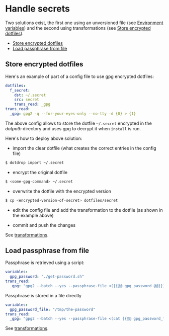 # Handle secrets

Two solutions exist, the first one using an unversioned file (see [Environment variables](../templating.md#environment-variables))
and the second using transformations (see [Store encrypted dotfiles](#store-encrypted-dotfiles)).

* [Store encrypted dotfiles](#store-encrypted-dotfiles)
* [Load passphrase from file](#load-passphrase-from-file)

## Store encrypted dotfiles

Here's an example of part of a config file to use gpg encrypted dotfiles:
```yaml
dotfiles:
  f_secret:
    dst: ~/.secret
    src: secret
    trans_read: _gpg
trans_read:
  _gpg: gpg2 -q --for-your-eyes-only --no-tty -d {0} > {1}
```

The above config allows to store the dotfile `~/.secret` encrypted in the *dotpath*
directory and uses gpg to decrypt it when `install` is run.

Here's how to deploy above solution:

* import the clear dotfile (what creates the correct entries in the config file)

```bash
$ dotdrop import ~/.secret
```

* encrypt the original dotfile

```bash
$ <some-gpg-command> ~/.secret
```

* overwrite the dotfile with the encrypted version

```bash
$ cp <encrypted-version-of-secret> dotfiles/secret
```

* edit the config file and add the transformation to the dotfile
  (as shown in the example above)

* commit and push the changes

See [transformations](../config-details.md#entry-transformations).

## Load passphrase from file

Passphrase is retrieved using a script:
```yaml
variables:
  gpg_password: "./get-password.sh"
trans_read:
  _gpg: "gpg2 --batch --yes --passphrase-file <({{@@ gpg_password @@}}) -q --for-your-eyes-only --no-tty -d {0} > {1}"
```

Passphrase is stored in a file directly
```yaml
variables:
  gpg_password_file: "/tmp/the-password"
trans_read:
  _gpg: "gpg2 --batch --yes --passphrase-file <(cat {{@@ gpg_password_file @@}}) -q --for-your-eyes-only --no-tty -d {0} > {1}"
```

See [transformations](../config-details.md#entry-transformations).
